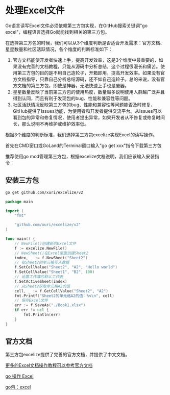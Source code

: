 # 处理Excel文件


Go语言读写Excel文件必须依赖第三方包实现，在GitHub搜索关键词"go excel"，编程语言选择Go就能找到相关的第三方包。


在选择第三方包的时候，我们可以从3个维度判断是否适合开发需求：官方文档、星星数量和社区活跃情况，各个维度的判断标准如下：



1. 官方文档能使开发者快速上手，提高开发效率，这是3个维度中最重要的，如果没有完善的文档教程，只能从源码中分析总结，这个过程很漫长和痛苦。使用第三方包的目的是不用自己造轮子，开箱即用，提高开发效率。如果没有官方文档指导，只靠自己分析总结源码，还不如自己造轮子。总的来说，没有官方文档的第三方包，即使是神器，无法快速上手也是废器。
2. 星星数量反映了当前第三方包的使用热度，数量越多说明使用人群越广泛并且得到认同，而且有利于发现包的bug、性能和兼容性等问题。
3. 社区活跃情况反映第三方包的bug、性能和兼容性等问题能否及时修复，GitHub提供了Issues功能，为使用者和开发者提供交流平台。从Issues可以看到包的异常和修复情况，使用者提出异常，如果开发者从不修复或修复时间长，那么说明不再维护或维护效率低。




根据3个维度的判断标准，我们选择第三方包excelize实现Excel的读写操作。


首先在CMD窗口或GoLand的Terminal窗口输入"go get xxx"指令下载第三方包

推荐使用go mod管理第三方包，根据excelize文档说明，我们应该输入安装指令：






## 安装三方包

```sh
go get github.com/xuri/excelize/v2
```


```go
package main

import (
	"fmt"

	"github.com/xuri/excelize/v2"
)

func main() {
	// NewFile()创建新的Excel文件
	f := excelize.NewFile()
	// NewSheet()在Excel里面创建Sheet2
	index, _ := f.NewSheet("Sheet2")
	// 在Sheet2的单元格写入数据
	f.SetCellValue("Sheet2", "A2", "Hello world")
	f.SetCellValue("Sheet1", "B2", 100)
	// 设置工作簿的默认工作表
	f.SetActiveSheet(index)
	// 从Sheet2获取单元格A2的值
	cell, _ := f.GetCellValue("Sheet2", "A2")
	fmt.Printf("Sheet2的单元格A2的值：%v\n", cell)
	// 保存Excel文件
	err := f.SaveAs("./Book1.xlsx")
	if err != nil {
		fmt.Println(err)
	}
}
```





## 官方文档

第三方包excelize提供了完善的官方文档，并提供了中文文档。



[更多的Excel文档操作教程可以参考官方文档](https://xuri.me/excelize/zh-hans/)


[go 操作 Excel](https://www.cnblogs.com/haima/p/15913110.html)


[go包：excel](https://www.jianshu.com/p/f9cd587f208b)